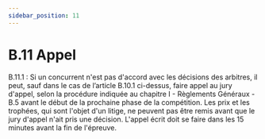 ```yaml
---
sidebar_position: 11
---
```


# B.11 Appel

B.11.1 : Si un concurrent n'est pas d'accord avec les décisions des arbitres, il peut, sauf dans le cas de
l’article B.10.1 ci-dessus, faire appel au jury d'appel, selon la procédure indiquée au chapitre I - Règlements
Généraux - B.5 avant le début de la prochaine phase de la compétition. Les prix et les trophées, qui sont
l'objet d'un litige, ne peuvent pas être remis avant que le jury d'appel n'ait pris une décision.
L'appel écrit doit se faire dans les 15 minutes avant la fin de l'épreuve.
